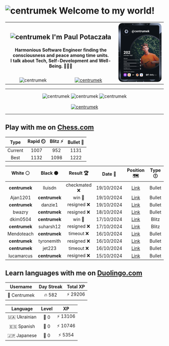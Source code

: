 <h1>
  <img
    src="https://emojis.slackmojis.com/emojis/images/1531849430/4246/blob-sunglasses.gif"
    width="30"
    alt="centrumek"
  />
  Welcome to my world!
</h1>

<table>
  <tbody>
    <tr>
      <td align="center" width="70%" colspan="2">
        <h2>
          <img
            src="https://raw.githubusercontent.com/MartinHeinz/MartinHeinz/master/wave.gif"
            width="30px"
            alt="centrumek"
          />
          I'm Paul Potaczała
        </h2>
        <h4>
          Harmonious Software Engineer finding the consciousness and peace among time units.
          <br/>
          I talk about Tech, Self-Development and Well-Being. 🌿🧘🚀
        </h4>
      </td>
      <td width="30%" rowspan="2">
        <a href="https://app.daily.dev/centrumek">
          <img
            src="./devcard.svg"
            alt="centrumek"
          />
        </a>
      </td>
    </tr>
    <tr align="center">
      <td>
        <img
          src="https://komarev.com/ghpvc/?username=centrumek&label=visitors&color=0e75b6&style=flat"
          alt="centrumek"
        >
      </td>
      <td>
        <a href="https://stackoverflow.com/users/14496012/centrumek">
          <img
            src="https://stackoverflow.com/users/flair/14496012.png?theme=dark"
            alt="centrumek"
          >
        </a>
      </td>
    </tr>
  </tbody>
</table>

---
<div align="center">
  <img 
    src="https://github-readme-stats.vercel.app/api?username=centrumek&show_icons=true&count_private=true&theme=dark&hide_border=true&hide=issues,contribs&bg_color=00000000"
    alt="centrumek"
  />
  <img
    src="https://github-readme-stats.vercel.app/api/top-langs/?username=centrumek&layout=compact&hide_border=true&theme=dark&bg_color=00000000&langs_count=6&exclude_repo=air-statistic-app"
    alt="centrumek"
  />
  <img 
    src="https://github-readme-streak-stats.herokuapp.com?user=centrumek&theme=dark&hide_border=true&background=FFFFFF00"
    alt="centrumek"
  />
  <br/>
  <br/>
  <a href="https://www.buymeacoffee.com/centrumek">
    <img
      src="https://cdn.buymeacoffee.com/buttons/v2/default-orange.png"
      height="50"
      width="210"
      alt="centrumek"
    />
  </a>
</div>

---

## Play with me on [Chess.com](https://www.chess.com/member/centrumek)

<div align="center">
<!--START_SECTION:chessStats-->
<!-- Automatically generated with https://github.com/Balastrong/chess-stats-action -->

| Type | Rapid ⏲️ | Blitz ⚡ | Bullet 🔫 |
|:---:|:---:|:---:|:---:|
| Current | 1007 | 952 | 1131 |
| Best | 1132 | 1098 | 1222 |

| White ⚪ | Black ⚫ | Result 🏆 | Date 📅 | Position 🗺️ | Type 🕕 |
|:---:|:---:|:---:|:---:|:---:|:---:|
| **centrumek** | lluisdn | checkmated ❌ | 19/10/2024 | <a href="http://www.ee.unb.ca/cgi-bin/tervo/fen.pl?select=6k1/p4p1p/1p4p1/4p3/P3N3/5P2/b5PP/3q3K w - -">Link</a> | Bullet |
| Ajan1201 | **centrumek** | win 🥇 | 19/10/2024 | <a href="http://www.ee.unb.ca/cgi-bin/tervo/fen.pl?select=2r5/p2n3R/6k1/1p1p4/3P2P1/5P2/PP2B3/3NK3 w - -">Link</a> | Bullet |
| **centrumek** | danzie1 | resigned ❌ | 19/10/2024 | <a href="http://www.ee.unb.ca/cgi-bin/tervo/fen.pl?select=6rk/6pp/p7/3q4/1P6/P3p3/1K6/8 w - -">Link</a> | Bullet |
| bwazry | **centrumek** | resigned ❌ | 18/10/2024 | <a href="http://www.ee.unb.ca/cgi-bin/tervo/fen.pl?select=6k1/pp6/6p1/8/4P3/2P5/PP4PP/5QK1 b - -">Link</a> | Bullet |
| dkim0504 | **centrumek** | win 🥇 | 17/10/2024 | <a href="http://www.ee.unb.ca/cgi-bin/tervo/fen.pl?select=6k1/8/2p4p/3pB1p1/3P1p2/2p2P2/4BKPP/q7 w - -">Link</a> | Blitz |
| **centrumek** | suharsh12 | resigned ❌ | 17/10/2024 | <a href="http://www.ee.unb.ca/cgi-bin/tervo/fen.pl?select=2kr3r/1pp2pp1/p7/4P1Kp/P4P2/q3p3/7P/2R4R b - -">Link</a> | Blitz |
| Mendoteach | **centrumek** | timeout ❌ | 16/10/2024 | <a href="http://www.ee.unb.ca/cgi-bin/tervo/fen.pl?select=2k5/1n1b4/2p1p2b/1p1pPp2/pP3P1q/P1P1P2p/1KNR2r1/3Q1B2 b - -">Link</a> | Bullet |
| **centrumek** | tyronemith | resigned ❌ | 16/10/2024 | <a href="http://www.ee.unb.ca/cgi-bin/tervo/fen.pl?select=2k1r2r/ppp2ppp/8/2P5/3n1Bn1/P2q2P1/4bKBP/7R w - -">Link</a> | Bullet |
| **centrumek** | jet223 | timeout ❌ | 16/10/2024 | <a href="http://www.ee.unb.ca/cgi-bin/tervo/fen.pl?select=8/5R2/2p1k3/8/4rp2/6pK/6P1/3B4 w - -">Link</a> | Bullet |
| lucamarcus | **centrumek** | resigned ❌ | 15/10/2024 | <a href="http://www.ee.unb.ca/cgi-bin/tervo/fen.pl?select=2k4R/B7/4p3/1p1b4/4pP2/4P3/PPP5/3K4 b - -">Link</a> | Bullet |

<!--END_SECTION:chessStats-->
</div>

## Learn languages with me on [Duolingo.com](https://www.duolingo.com/profile/Centrumek)

<div align="center">
<!--START_SECTION:duolingoStats-->
<!-- Automatically generated with https://github.com/centrumek/duolingo-readme-stats-->

| Username | Day Streak | Total XP |
|:---:|:---:|:---:|
| 👤 Centrumek | 🔥 582 | ⚡ 29206 |

| Language | Level | XP |
|:---:|:---:|:---:|
| 🇺🇦 Ukrainian | 👑 0 | ⚡ 13106 |
| 🇪🇸 Spanish | 👑 0 | ⚡ 10746 |
| 🇯🇵 Japanese | 👑 0 | ⚡ 5354 |

<!--END_SECTION:duolingoStats-->
</div>
<!--
**centrumek/centrumek** is a ✨ _special_ ✨ repository because its `README.md` (this file) appears on your GitHub profile.

Here are some ideas to get you started:

- 🔭 I’m currently working on ...
- 🌱 I’m currently learning ...
- 👯 I’m looking to collaborate on ...
- 🤔 I’m looking for help with ...
- 💬 Ask me about ...
- 📫 How to reach me: ...
- 😄 Pronouns: ...
- ⚡ Fun fact: ...
-->
